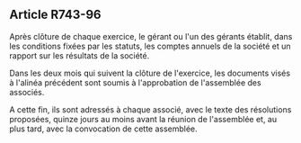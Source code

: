 Article R743-96
----
Après clôture de chaque exercice, le gérant ou l'un des gérants établit, dans
les conditions fixées par les statuts, les comptes annuels de la société et un
rapport sur les résultats de la société.

Dans les deux mois qui suivent la clôture de l'exercice, les documents visés à
l'alinéa précédent sont soumis à l'approbation de l'assemblée des associés.

A cette fin, ils sont adressés à chaque associé, avec le texte des résolutions
proposées, quinze jours au moins avant la réunion de l'assemblée et, au plus
tard, avec la convocation de cette assemblée.
